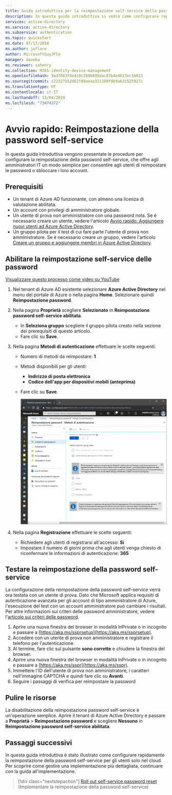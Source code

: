 ```yaml
---
title: Guida introduttiva per la reimpostazione self-service della password di Azure AD
description: In questa guida introduttiva si vedrà come configurare rapidamente la reimpostazione della password self-service di Azure AD per consentire agli utenti di reimpostare le proprie password
services: active-directory
ms.service: active-directory
ms.subservice: authentication
ms.topic: quickstart
ms.date: 07/17/2018
ms.author: joflore
author: MicrosoftGuyJFlo
manager: daveba
ms.reviewer: sahenry
ms.collection: M365-identity-device-management
ms.openlocfilehash: 9adf083f8e4c8c269b895dac87b4e4613ec1b023
ms.sourcegitcommit: c22327552d62f88aeaa321189f9b9a631525027c
ms.translationtype: HT
ms.contentlocale: it-IT
ms.lasthandoff: 11/04/2019
ms.locfileid: "73474372"
---
```

# <a name="quickstart-self-service-password-reset"></a>Avvio rapido: Reimpostazione della password self-service

In questa guida introduttiva vengono presentate le procedure per configurare la reimpostazione della password self-service, che offre agli amministratori IT un modo semplice per consentire agli utenti di reimpostare le password o sbloccare i loro account.

## <a name="prerequisites"></a>Prerequisiti

* Un tenant di Azure AD funzionante, con almeno una licenza di valutazione abilitata.
* Un account con privilegi di amministratore globale.
* Un utente di prova non amministratore con una password nota. Se è necessario creare un utente, vedere l'articolo [Avvio rapido: Aggiungere nuovi utenti ad Azure Active Directory](../add-users-azure-active-directory.md).
* Un gruppo pilota per il test di cui fare parte l'utente di prova non amministratore. Se è necessario creare un gruppo, vedere l'articolo [Creare un gruppo e aggiungere membri in Azure Active Directory](../active-directory-groups-create-azure-portal.md).

## <a name="enable-self-service-password-reset"></a>Abilitare la reimpostazione self-service delle password

[Visualizzare questo processo come video su YouTube](https://youtu.be/Pa0eyqjEjvQ)

1. Nel tenant di Azure AD esistente selezionare **Azure Active Directory** nel menu del portale di Azure o nella pagina **Home**. Selezionare quindi **Reimpostazione password**.

2. Nella pagina **Proprietà** scegliere **Selezionato** in **Reimpostazione password self-service abilitata**.
    * In **Seleziona gruppo** scegliere il gruppo pilota creato nella sezione dei prerequisiti di questo articolo.
    * Fare clic su **Save**.

3. Nella pagina **Metodi di autenticazione** effettuare le scelte seguenti:
   * Numero di metodi da reimpostare: **1**
   * Metodi disponibili per gli utenti:
      * **Indirizzo di posta elettronica**
      * **Codice dell'app per dispositivi mobili (anteprima)**
   * Fare clic su **Save**.

     ![Scelta dei metodi di autenticazione per SSPR][Authentication]

4. Nella pagina **Registrazione** effettuare le scelte seguenti:
   * Richiedere agli utenti di registrarsi all'accesso: **Sì**
   * Impostare il numero di giorni prima che agli utenti venga chiesto di riconfermare le informazioni di autenticazione: **365**

## <a name="test-self-service-password-reset"></a>Testare la reimpostazione della password self-service

La configurazione della reimpostazione della password self-service verrà ora testata con un utente di prova. Dato che Microsoft applica requisiti di autenticazione avanzata per gli account di tipo amministratore di Azure, l'esecuzione del test con un account amministratore può cambiare i risultati. Per altre informazioni sui criteri delle password amministratore, vedere l'[articolo sui criteri delle password](concept-sspr-policy.md).

1. Aprire una nuova finestra del browser in modalità InPrivate o in incognito e passare a [https://aka.ms/ssprsetup](https://aka.ms/ssprsetup).
2. Accedere con un utente di prova non amministratore e registrare il telefono per l'autenticazione.
3. Al termine, fare clic sul pulsante **sono corrette** e chiudere la finestra del browser.
4. Aprire una nuova finestra del browser in modalità InPrivate o in incognito e passare a [https://aka.ms/sspr](https://aka.ms/sspr).
5. Immettere l'ID dell'utente di prova non amministratore, i caratteri nell'immagine CAPTCHA e quindi fare clic su **Avanti**.
6. Seguire i passaggi di verifica per reimpostare la password

## <a name="clean-up-resources"></a>Pulire le risorse

La disabilitazione della reimpostazione password self-service è un'operazione semplice. Aprire il tenant di Azure Active Directory e passare a **Proprietà** > **Reimpostazione password** e scegliere **Nessuno** in **Reimpostazione password self-service abilitata**.

## <a name="next-steps"></a>Passaggi successivi

In questa guida introduttiva è stato illustrato come configurare rapidamente la reimpostazione della password self-service per gli utenti solo nel cloud. Per scoprire come gestire una implementazione più dettagliata, continuare con la guida all'implementazione.

> [!div class="nextstepaction"]
> [Roll out self-service password reset](howto-sspr-deployment.md) (Implementare la reimpostazione della password self-service)

[Authentication]: ./media/quickstart-sspr/sspr-authentication-methods.png "Metodi di autenticazione di Azure AD disponibili e quantità necessaria"
